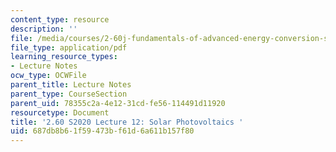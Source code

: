 ```yaml
---
content_type: resource
description: ''
file: /media/courses/2-60j-fundamentals-of-advanced-energy-conversion-spring-2020/687db8b61f59473bf61d6a611b157f80_MIT2_60s20_lec12.pdf
file_type: application/pdf
learning_resource_types:
- Lecture Notes
ocw_type: OCWFile
parent_title: Lecture Notes
parent_type: CourseSection
parent_uid: 78355c2a-4e12-31cd-fe56-114491d11920
resourcetype: Document
title: '2.60 S2020 Lecture 12: Solar Photovoltaics '
uid: 687db8b6-1f59-473b-f61d-6a611b157f80
---
```

